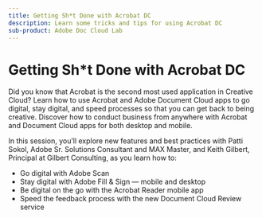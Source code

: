 ```yaml
---
title: Getting Sh*t Done with Acrobat DC
description: Learn some tricks and tips for using Acrobat DC
sub-product: Adobe Doc Cloud Lab
---
```


# Getting Sh*t Done with Acrobat DC

Did you know that Acrobat is the second most used application in Creative Cloud? Learn how to use Acrobat and Adobe Document Cloud apps to go digital, stay digital, and speed processes so that you can get back to being creative. Discover how to conduct business from anywhere with Acrobat and Document Cloud apps for both desktop and mobile.

In this session, you’ll explore new features and best practices with Patti Sokol, Adobe Sr. Solutions Consultant and MAX Master, and Keith Gilbert, Principal at Gilbert Consulting, as you learn how to:

* Go digital with Adobe Scan
* Stay digital with Adobe Fill & Sign — mobile and desktop
* Be digital on the go with the Acrobat Reader mobile app
* Speed the feedback process with the new Document Cloud Review service